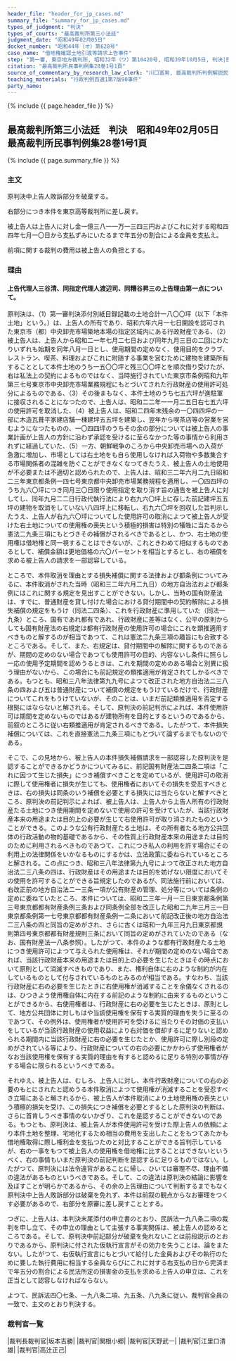 ```yaml
---
header_file: "header_for_jp_cases.md"
summary_file: "summary_for_jp_cases.md"
types_of_judgment: "判決"
types_of_courts: "最高裁判所第三小法廷"
judgment_date: "昭和49年02月05日"
docket_number: "昭和44年（オ）第628号"
case_name: "借地権確認土地引渡等請求上告事件"
step: "第一審, 東京地方裁判所, 昭和32年（ワ）第10420号, 昭和39年10月5日, 判決|控訴審, 東京高等裁判所, 昭和39年（ネ）第2496号, 昭和44年3月27日, 判決"
citation: "最高裁判所民事判例集28巻1号1頁"
source_of_commentary_by_research_law_clerk: "川口冨男, 最高裁判所判例解説民事篇昭和49年度40頁"
teaching_materials: "行政判例百選1第7版90事件"
party_name:
---
```


{% include {{ page.header_file }}  %}

## 最高裁判所第三小法廷　判決　昭和49年02月05日　最高裁判所民事判例集28巻1号1頁

{% include {{ page.summary_file }}  %}






### 主文



原判決中上告人敗訴部分を破棄する。

右部分につき本件を東京高等裁判所に差し戻す。

被上告人は上告人に対し金一億三八一一万一三四三円およびこれに対する昭和四四年七月一〇日から支払ずみにいたるまで年五分の割合による金員を支払え。

前項に関する裁判の費用は被上告人の負担とする。





### 理由



#### 上告代理人三谷清、同指定代理人渡辺司、同糟谷昇三の上告理由第一点について。

原判決は、（1）第一審判決添付別紙目録記載の土地合計一八〇〇坪（以下「本件土地」という。）は、上告人の所有であり、昭和六年六月一七日開設を認可された東京市（都）中央卸売市場築地本場の指定区域内にある行政財産である、（2）被上告人は、上告人から昭和二一年七月二七日および同年九月三日の二回にわたりいずれも始期を同年八月一日とし、使用期間の定めなく、使用目的をクラブ、レストラン、喫茶、料理およびこれに附随する事業を営むために建物を建築所有することとして本件土地のうち一五〇〇坪と残三〇〇坪とを順次借り受けたが、右は私法上の契約によるものではなく、当時施行されていた東京市条例昭和九年第三七号東京市中央卸売市場業務規程にもとづいてされた行政財産の使用許可処分によるものである、（3）その後まもなく、本件土地のうち七五六坪が進駐軍に接収されることになつたので、上告人は、昭和二二年一一月二五日右七五六坪の使用許可を取消した、（4）被上告人は、昭和二四年末残余の一〇四四坪の一部に木造瓦葺平家建店舗一棟建坪五五坪を建築し、翌年から喫茶店等の営業を営むようになつたものの、一〇四四坪のうちその余の部分については被上告人の事業計画が上告人の方針に沿わず承認を受けるに至らなかつた等の事情から利用されずに経過していた、（5）一方、朝鮮戦争のころから中央卸売市場への入荷が急激に増加し、市場としては右土地をも自ら使用しなければ入荷物や多数集合する市場関係者の混雑を防ぐことができなくなつてきたうえ、被上告人の土地使用が不必要または不適切と認められたので、上告人は、昭和三二年六月二九日昭和二三年東京都条例一四七号東京都中央卸売市場業務規程を適用し、一〇四四坪のうち九六〇坪につき同月三〇日限り使用指定を取り消す旨の通告を被上告人に対してし、同年九月二二日行政代執行法により右九六〇坪上に存した前記建坪五五坪の建物を取消をしていない八四坪上に移転し、右九六〇坪を回収した旨判示したうえ、上告人が右九六〇坪についてした使用許可の取消によつて被上告人が受けた右土地についての使用権の喪失という積極的損害は特別の犠牲に当たるから憲法二九条三項にもとづきその補償がされるべきであるとし、かつ、右土地の使用権は借地権と同一視することはできないが、これときわめて相似するものであるとして、補償金額は更地価格の六〇パ－セントを相当とするとし、右の補償を求める被上告人の請求を一部認容している。

ところで、本件取消を理由とする損失補償に関する法律および都条例についてみるに、本件取消がされた当時（昭和三二年六月二九日）の地方自治法および都条例にはこれに関する規定を見出すことができない。しかし、当時の国有財産法は、すでに、普通財産を貸し付けた場合における貸付期間中の契約解除による損失補償の規定をもうけ（同法二四条）、これを行政財産に準用していた（同法一九条）ところ、国有であれ都有であれ、行政財産に差等はなく、公平の原則からしても国有財産法の右規定は都有行政財産の使用許可の場合にこれを類推適用すべきものと解するのが相当であつて、これは憲法二九条三項の趣旨にも合致するところである。そして、また、右規定は、貸付期間中の解除に関するものであるが、期間の定めのない場合であつても使用許可の目的、内容ないし条件に照らし一応の使用予定期間を認めうるときは、これを期間の定めのある場合と別異に扱う理由がないから、この場合にも前記規定の類推適用が肯定されてしかるべきである。もつとも、昭和三八年法律第九九号によつて改正された地方自治法二三八条の四および五は普通財産について補償の規定をもうけているだけで、行政財産についてこれをもうけていないが、そのことは、いまだ前記類推適用を否定する根拠にはならないと解される。そして、原判決の前記判示によれば、本件使用許可は期間を定めないものではあるが建物所有を目的とするというのであるから、前叙のところに従い右類推適用が肯定されるべきである。したがつて、本件損失補償については、これを直接憲法二九条三項にもとづいて論ずるまでもないのである。

そこで、この見地から、被上告人の本件損失補償請求を一部認容した原判決を是認することができるかどうかについてみるに、前記国有財産法二四条二項は「これに因つて生じた損失」につき補償すべきことを定めているが、使用許可の取消に際して使用権者に損失が生じても、使用権者においてその損失を受忍すべきときは、右の損失は同条のいう補償を必要とする損失には当たらないと解すべきところ、原判決の前記判示によれば、被上告人は、上告人から上告人所有の行政財産たる土地につき使用期間を定めないで使用の許可を受けていたが、当該行政財産本来の用途または目的上の必要が生じて右使用許可が取り消されたものということができる。このような公有行政財産たる土地は、その所有者たる地方公共団体の行政活動の物的基礎であるから、その性質上行政財産本来の用途または目的のために利用されるべきものであつて、これにつき私人の利用を許す場合にその利用上の法律関係をいかなるものにするかは、立法政策に委ねられているところと解される。この点につき、昭和三八年法律第九九号によつて改正された地方自治法二三八条の四は、行政財産はその用途または目的を妨げない限度においてその使用を許可することができる旨規定したのであるが、同法施行前においては、右改正前の地方自治法二一三条一項が公有財産の管理、処分等については条例の定めに委ねていたところ、本件については、昭和二三年一月一三日東京都条例第三号東京都都有財産条例三条および同条例全部を改正した昭和二九年三月三一日東京都条例第一七号東京都都有財産条例一二条において前記改正後の地方自治法二三八条の四と同旨の定めがされ、さらに古くは昭和一九年三月九日東京都規則第四号東京都都有財産規則三条において同旨の定めがされていたのである（なお、国有財産法一八条参照）。したがつて、本件のような都有行政財産たる土地につき使用許可によつて与えられた使用権は、それが期間の定めのない場合であれば、当該行政財産本来の用途または目的上の必要を生じたときはその時点において原則として消滅すべきものであり、また、権利自体に右のような制約が内在しているものとして付与されているものとみるのが相当である。すなわち、当該行政財産に右の必要を生じたときに右使用権が消滅することを余儀なくされるのは、ひつきよう使用権自体に内在する前記のような制約に由来するものということができるから、右使用権者は、行政財産に右の必要を生じたときは、原則として、地方公共団体に対しもはや当該使用権を保有する実質的理由を失うに至るのであつて、その例外は、使用権者が使用許可を受けるに当たりその対価の支払いをしているが当該行政財産の使用収益により右対価を償却するに足りないと認められる期間内に当該行政財産に右の必要を生じたとか、使用許可に際し別段の定めがされている等により、行政財産についての右の必要にかかわらず使用権者がなお当該使用権を保有する実質的理由を有すると認めるに足りる特別の事情が存する場合に限られるというべきである。

それゆえ、被上告人は、むしろ、上告人に対し、本件行政財産についての右の必要のもとにされたと認めうる本件取消によつて使用権が消滅することを受忍すべき立場にあると解されるから、被上告人が本件取消により土地使用権の喪失という積極的損失を受け、この損失につき補償を必要とするとした原判決の判断は、さらに首肯しうべき事情のないかぎり、これを是認することができないのである。もつとも、原判決は、被上告人が本件使用許可を受けた際上告人の依頼により本件土地を整理、宅地化するため相当の費用を支出したことをもつてあたかも借地権取得に際し権利金を支払つたのと対比することができる旨判示しているが、右の一事をもつて被上告人の使用権を借地権に比することはできないというべく、右の事情もいまだ原判決の前記判断を是認するに足りるものではない。したがつて、原判決には法令違背があることに帰し、ひいては審理不尽、理由不備の違法があるものというべきである。そして、この違法は原判決の結論に影響を及ぼすことが明らかであるから、その余の上告理由について判断するまでもなく原判決中上告人敗訴部分は破棄を免れず、本件は前叙の観点からなお審理をつくす必要があるので、右部分を原審に差し戻すこととする。

つぎに、上告人は、本判決末尾添付の申立書のとおり、民訴法一九八条二項の裁判を申し立て、その申立の理由として主張する事実関係は、被上告人の認めるところである。そして、原判決中前記部分が破棄を免れないことは前段説示のとおりであるから、原判決に付された仮執行宣言がその効力を失うことは、論をまたない。したがつて、右仮執行宣言にもとづいて給付した金員およびその執行のために要した執行費用に相当する金員ならびにこれに対する右支払の日から完済まで年五分の割合による民法所定の損害金の支払を求める上告人の申立は、これを正当として認容しなければならない。

よつて、民訴法四〇七条、一九八条二項、九五条、八九条に従い、裁判官全員の一致で、主文のとおり判決する。

### 裁判官一覧

|裁判長裁判官|坂本吉勝|
|裁判官|関根小郷|
|裁判官|天野武一|
|裁判官|江里口清雄|
|裁判官|高辻正己|

